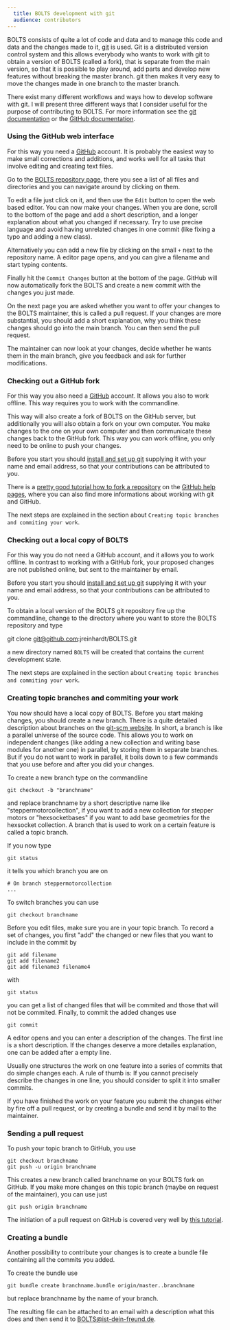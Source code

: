 ```yaml
---
  title: BOLTS development with git
  audience: contributors
---
```


BOLTS consists of quite a lot of code and data and to manage this code and data
and the changes made to it, [git](http://www.git-scm.com) is used. Git is a
distributed version control system and this allows everybody who wants to work
with git to obtain a version of BOLTS (called a fork), that is separate from
the main version, so that it is possible to play around, add parts and develop
new features without breaking the master branch. git then makes it very easy to
move the changes made in one branch to the master branch.

There exist many different workflows and ways how to develop software with git.
I will present three different ways that I consider useful for the purpose of
contributing to BOLTS. For more information see the [git
documentation](http://www.git-scm.com) or the [GitHub
documentation](https://help.github.com/).

### Using the GitHub web interface

For this way you need a [GitHub](https://github.com/) account. It is probably
the easiest way to make small corrections and additions, and works well for all
tasks that involve editing and creating text files.

Go to the [BOLTS repository page](https://github.com/jreinhardt/BOLTS), there
you see a list of all files and directories and you can navigate around by
clicking on them.

To edit a file just click on it, and then use the `Edit` button to open the web
based editor. You can now make your changes. When you are done, scroll to the
bottom of the page and add a short description, and a longer explanation about
what you changed if necessary. Try to use precise language and avoid having
unrelated changes in one commit (like fixing a typo and adding a new class).

Alternatively you can add a new file by clicking on the small `+` next to the
repository name. A editor page opens, and you can give a filename and start
typing contents.

Finally hit the `Commit Changes` button at the bottom of the page. GitHub will
now automatically fork the BOLTS and create a new commit with the changes you
just made.

On the next page you are asked whether you want to offer your changes to the
BOLTS maintainer, this is called a pull request. If your changes are more
substantial, you should add a short explanation, why you think these changes
should go into the main branch. You can then send the pull request.

The maintainer can now look at your changes, decide whether he wants them in
the main branch, give you feedback and ask for further modifications.

### Checking out a GitHub fork

For this way you also need a [GitHub](https://github.com/) account. It allows
you also to work offline. This way requires you to work with the commandline.

This way will also create a fork of BOLTS on the GitHub server, but
additionally you will also obtain a fork on your own computer. You make changes
to the one on your own computer and then communicate these changes back to the
GitHub fork. This way you can work offline, you only need to be online to push
your changes.

Before you start you should 
[install and set up git](https://help.github.com/articles/set-up-git)
supplying it with your name and email address, so that your contributions can
be attributed to you.

There is a 
[pretty good tutorial how to fork a repository](https://help.github.com/articles/fork-a-repo)
on the [GitHub help pages](https://help.github.com/),
 where you can also find more informations about working with git and GitHub.

The next steps are explained in the section about `Creating topic branches and
commiting your work`.

### Checking out a local copy of BOLTS

For this way you do not need a GitHub account, and it allows you to work
offline. In contrast to working with a GitHub fork, your proposed changes are
not published online, but sent to the maintainer by email.

Before you start you should 
[install and set up git](https://help.github.com/articles/set-up-git)
supplying it with your name and email address, so that your contributions can
be attributed to you.

To obtain a local version of the BOLTS git repository fire up the commandline,
change to the directory where you want to store the BOLTS repository and type

git clone git@github.com:jreinhardt/BOLTS.git

a new directory named `BOLTS` will be created that contains the current
development state.

The next steps are explained in the section about `Creating topic branches and
commiting your work`.

### Creating topic branches and commiting your work

You now should have a local copy of BOLTS. Before you start making changes, you
should create a new branch. There is a quite detailed description about
branches on the 
[git-scm website](http://git-scm.com/book/en/Git-Branching).
In short, a branch is like a parallel universe of the source code. This allows
you to work on independent changes (like adding a new collection and writing
base modules for another one) in parallel, by storing them in separate
branches. But if you do not want to work in parallel, it boils down to a few
commands that you use before and after you did your changes.

To create a new branch type on the commandline

    git checkout -b "branchname"

and replace branchname by a short descriptive name like
"steppermotorcollection", if you want to add a new collection for stepper
motors or "hexsocketbases" if you want to add base geometries for the hexsocket
collection. A branch that is used to work on a certain feature is called a
topic branch.

If you now type

    git status

it tells you which branch you are on

    # On branch steppermotorcollection
    ...

To switch branches you can use

    git checkout branchname

Before you edit files, make sure you are in your topic branch. To record a set
of changes, you first "add" the changed or new files that you want to include
in the commit by

    git add filename
    git add filename2
    git add filename3 filename4

with 

    git status

you can get a list of changed files that will be commited and those that will
not be commited. Finally, to commit the added changes use

    git commit

A editor opens and you can enter a description of the changes. The first line
is a short description. If the changes deserve a more detailes explanation, one
can be added after a empty line.

Usually one structures the work on one feature into a series of commits that do
simple changes each. A rule of thumb is: If you cannot precisely describe the
changes in one line, you should consider to split it into smaller commits.

If you have finished the work on your feature you submit the changes  either by
fire off a pull request, or by creating a bundle and send it by mail to the
maintainer.

### Sending a pull request

To push your topic branch to GitHub, you use

    git checkout branchname
    git push -u origin branchname

This creates a new branch called branchname on your BOLTS fork on GitHub. If you make more changes on this topic branch (maybe on request of the maintainer), you can use just

    git push origin branchname

The initiation of a pull request on GitHub is covered very well by 
[this tutorial](https://help.github.com/articles/using-pull-requests).

### Creating a bundle

Another possibility to contribute your changes is to create a bundle file
containing all the commits you added.

To create the bundle use

    git bundle create branchname.bundle origin/master..branchname

but replace branchname by the name of your branch.

The resulting file can be attached to an email with a description what this
does and then send it to
<a href="mailto:BOLTS@ist-dein-freund.de">BOLTS@ist-dein-freund.de</a>.

